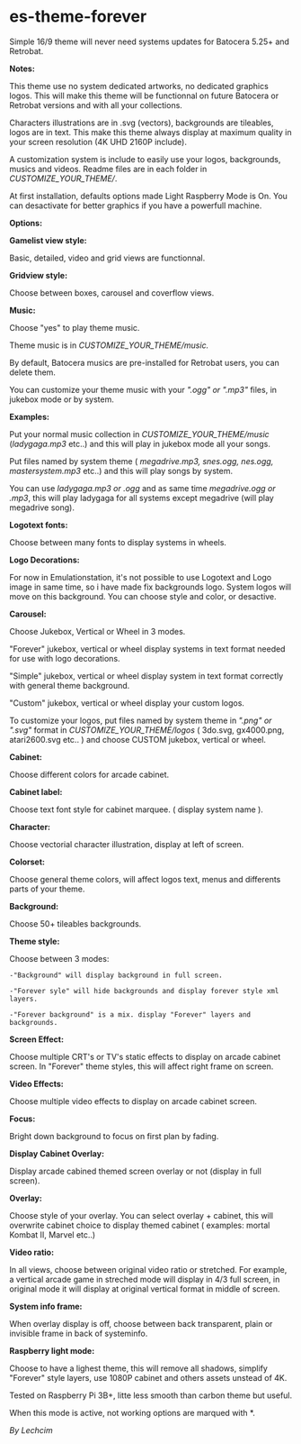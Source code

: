 # es-theme-forever

Simple 16/9 theme will never need systems updates for Batocera 5.25+ and Retrobat.

**Notes:**

This theme use no system dedicated artworks, no dedicated graphics logos. This will make this theme will be functionnal
on future Batocera or Retrobat versions and with all your collections.

Characters illustrations are in .svg (vectors), backgrounds are tileables, logos are in text. This make this theme  always
display at maximum quality in your screen resolution (4K UHD 2160P include).

A customization system is include to easily use your logos, backgrounds, musics and videos.
Readme files are in each folder in *CUSTOMIZE_YOUR_THEME/*.

At first installation, defaults options made Light Raspberry Mode is On.
You can desactivate for better graphics if you have a powerfull machine.


**Options:**

**Gamelist view style:**

Basic, detailed, video and grid views are functionnal.


**Gridview style:**

Choose between boxes, carousel and coverflow views.


**Music:**

Choose "yes" to play theme music.

Theme music is in *CUSTOMIZE_YOUR_THEME/music.* 

By default, Batocera musics are pre-installed for Retrobat users, you can delete them.

You can customize your theme music with your *".ogg" or ".mp3"* files, in jukebox mode or by system.

**Examples:** 	

Put your normal music collection in *CUSTOMIZE_YOUR_THEME/music* (*ladygaga.mp3* etc..)
and this will play in jukebox mode all your songs.

Put files named by system theme ( *megadrive.mp3, snes.ogg, nes.ogg, mastersystem.mp3* etc..)
and this will play songs by system.

You can use *ladygaga.mp3 or .ogg* and as same time *megadrive.ogg or .mp3*,
this will play ladygaga for all systems except megadrive (will play megadrive song).


**Logotext fonts:**

Choose between many fonts to display systems in wheels.


**Logo Decorations:**

For now in Emulationstation, it's not possible to use Logotext and Logo image in same time,
so i have made fix backgrounds logo. System logos will move on this background.
You can choose style and color, or desactive.


**Carousel:**

Choose Jukebox, Vertical or Wheel in 3 modes.

"Forever" jukebox, vertical or wheel display systems in text format needed for use with
logo decorations.

"Simple" jukebox, vertical or wheel display system in text format correctly with general theme background.

"Custom" jukebox, vertical or wheel display your custom logos.

To customize your logos, put files named by system theme in *".png" or ".svg"* format in 
*CUSTOMIZE_YOUR_THEME/logos* ( 3do.svg, gx4000.png, atari2600.svg etc.. ) and choose CUSTOM jukebox, vertical or wheel.


**Cabinet:**

Choose different colors for arcade cabinet.


**Cabinet label:**

Choose text font style for cabinet marquee. ( display system name ).


**Character:**

Choose vectorial character illustration, display at left of screen. 


**Colorset:**

Choose general theme colors, will affect logos text, menus and differents parts of your theme.


**Background:**

Choose 50+ tileables backgrounds.


**Theme style:**

Choose between 3 modes:

	-"Background" will display background in full screen.

	-"Forever syle" will hide backgrounds and display forever style xml layers.

	-"Forever background" is a mix. display "Forever" layers and backgrounds.


**Screen Effect:**

Choose multiple CRT's or TV's static effects to display on arcade cabinet screen.
In "Forever" theme styles, this will affect right frame on screen.


**Video Effects:**

Choose multiple video effects to display on arcade cabinet screen.


**Focus:**

Bright down background to focus on first plan by fading.


**Display Cabinet Overlay:**

Display arcade cabined themed screen overlay or not (display in full screen).

							
**Overlay:**

Choose style of your overlay. You can select overlay + cabinet, this will overwrite cabinet choice 
to display themed cabinet ( examples: mortal Kombat II, Marvel etc..)


**Video ratio:**

In all views, choose between original video ratio or stretched.
For example, a vertical arcade game in streched mode will display in 4/3 full screen, in original mode
it will display at original vertical format in middle of screen.


**System info frame:**

When overlay display is off, choose between back transparent, plain or invisible frame in back of systeminfo.


**Raspberry light mode:**

Choose to have a lighest theme, this will remove all shadows, simplify "Forever" style layers,
use 1080P cabinet and others assets unstead of 4K.

Tested on Raspberry Pi 3B+, litte less smooth than carbon theme but useful.

When this mode is active, not working options are marqued with *.


*By Lechcim*